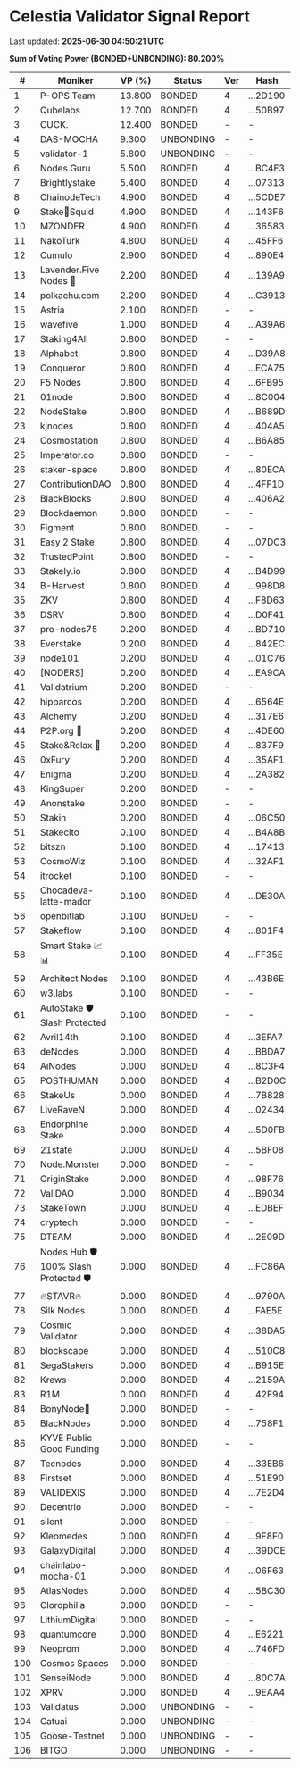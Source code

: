 # Celestia Validator Signal Report

Last updated: **2025-06-30 04:50:21 UTC**

**Sum of Voting Power (BONDED+UNBONDING): 80.200%**

| # | Moniker | VP (%) | Status | Ver | Hash | Height |
|---|---------|--------|--------|-----|------|--------|
| 1 | P-OPS Team | 13.800 | BONDED | 4 | ...2D190 | 6482739 |
| 2 | Qubelabs | 12.700 | BONDED | 4 | ...50B97 | 6489800 |
| 3 | CUCK. | 12.400 | BONDED | - | - | - |
| 4 | DAS-MOCHA | 9.300 | UNBONDING | - | - | - |
| 5 | validator-1 | 5.800 | UNBONDING | - | - | - |
| 6 | Nodes.Guru | 5.500 | BONDED | 4 | ...BC4E3 | 6486499 |
| 7 | Brightlystake | 5.400 | BONDED | 4 | ...07313 | 6489926 |
| 8 | ChainodeTech | 4.900 | BONDED | 4 | ...5CDE7 | 6484966 |
| 9 | Stake🦑Squid | 4.900 | BONDED | 4 | ...143F6 | 6492769 |
| 10 | MZONDER | 4.900 | BONDED | 4 | ...36583 | 6499188 |
| 11 | NakoTurk | 4.800 | BONDED | 4 | ...45FF6 | 6485835 |
| 12 | Cumulo | 2.900 | BONDED | 4 | ...890E4 | 6483076 |
| 13 |  Lavender.Five Nodes 🐝 | 2.200 | BONDED | 4 | ...139A9 | 6484875 |
| 14 | polkachu.com | 2.200 | BONDED | 4 | ...C3913 | 6482996 |
| 15 | Astria | 2.100 | BONDED | - | - | - |
| 16 | wavefive | 1.000 | BONDED | 4 | ...A39A6 | 6495311 |
| 17 | Staking4All | 0.800 | BONDED | - | - | - |
| 18 | Alphabet | 0.800 | BONDED | 4 | ...D39A8 | 6487543 |
| 19 | Conqueror | 0.800 | BONDED | 4 | ...ECA75 | 6484257 |
| 20 | F5 Nodes | 0.800 | BONDED | 4 | ...6FB95 | 6495631 |
| 21 | 01node | 0.800 | BONDED | 4 | ...8C004 | 6489671 |
| 22 | NodeStake | 0.800 | BONDED | 4 | ...B689D | 6483155 |
| 23 | kjnodes | 0.800 | BONDED | 4 | ...404A5 | 6499486 |
| 24 | Cosmostation | 0.800 | BONDED | 4 | ...B6A85 | 6490570 |
| 25 | Imperator.co | 0.800 | BONDED | - | - | - |
| 26 | staker-space | 0.800 | BONDED | 4 | ...80ECA | 6495215 |
| 27 | ContributionDAO | 0.800 | BONDED | 4 | ...4FF1D | 6488342 |
| 28 | BlackBlocks | 0.800 | BONDED | 4 | ...406A2 | 6507651 |
| 29 | Blockdaemon | 0.800 | BONDED | - | - | - |
| 30 | Figment | 0.800 | BONDED | - | - | - |
| 31 | Easy 2 Stake | 0.800 | BONDED | 4 | ...07DC3 | 6492738 |
| 32 | TrustedPoint | 0.800 | BONDED | - | - | - |
| 33 | Stakely.io | 0.800 | BONDED | 4 | ...B4D99 | 6492260 |
| 34 | B-Harvest | 0.800 | BONDED | 4 | ...998D8 | 6489283 |
| 35 | ZKV | 0.800 | BONDED | 4 | ...F8D63 | 6493925 |
| 36 | DSRV | 0.800 | BONDED | 4 | ...D0F41 | 6488843 |
| 37 | pro-nodes75 | 0.200 | BONDED | 4 | ...BD710 | 6489946 |
| 38 | Everstake | 0.200 | BONDED | 4 | ...842EC | 6497890 |
| 39 | node101 | 0.200 | BONDED | 4 | ...01C76 | 6482939 |
| 40 | [NODERS] | 0.200 | BONDED | 4 | ...EA9CA | 6489560 |
| 41 | Validatrium | 0.200 | BONDED | - | - | - |
| 42 | hipparcos | 0.200 | BONDED | 4 | ...6564E | 6491989 |
| 43 | Alchemy | 0.200 | BONDED | 4 | ...317E6 | 6491698 |
| 44 | P2P.org 💙 | 0.200 | BONDED | 4 | ...4DE60 | 6508549 |
| 45 | Stake&Relax 🦥 | 0.200 | BONDED | 4 | ...837F9 | 6499690 |
| 46 | 0xFury | 0.200 | BONDED | 4 | ...35AF1 | 6488806 |
| 47 | Enigma | 0.200 | BONDED | 4 | ...2A382 | 6486030 |
| 48 | KingSuper | 0.200 | BONDED | - | - | - |
| 49 | Anonstake | 0.200 | BONDED | - | - | - |
| 50 | Stakin | 0.200 | BONDED | 4 | ...06C50 | 6496282 |
| 51 | Stakecito | 0.100 | BONDED | 4 | ...B4A8B | 6490370 |
| 52 | bitszn | 0.100 | BONDED | 4 | ...17413 | 6500133 |
| 53 | CosmoWiz | 0.100 | BONDED | 4 | ...32AF1 | 6500020 |
| 54 | itrocket | 0.100 | BONDED | - | - | - |
| 55 | Chocadeva-latte-mador | 0.100 | BONDED | 4 | ...DE30A | 6483691 |
| 56 | openbitlab | 0.100 | BONDED | - | - | - |
| 57 | Stakeflow | 0.100 | BONDED | 4 | ...801F4 | 6496951 |
| 58 | Smart Stake 📈📊 | 0.100 | BONDED | 4 | ...FF35E | 6486612 |
| 59 | Architect Nodes | 0.100 | BONDED | 4 | ...43B6E | 6500410 |
| 60 | w3.labs | 0.100 | BONDED | - | - | - |
| 61 |  AutoStake 🛡️ Slash Protected | 0.100 | BONDED | - | - | - |
| 62 | Avril14th | 0.100 | BONDED | 4 | ...3EFA7 | 6484788 |
| 63 | deNodes | 0.000 | BONDED | 4 | ...BBDA7 | 6492107 |
| 64 | AiNodes | 0.000 | BONDED | 4 | ...8C3F4 | 6505630 |
| 65 | POSTHUMAN | 0.000 | BONDED | 4 | ...B2D0C | 6512643 |
| 66 | StakeUs | 0.000 | BONDED | 4 | ...7B828 | 6483105 |
| 67 | LiveRaveN | 0.000 | BONDED | 4 | ...02434 | 6482866 |
| 68 | Endorphine Stake | 0.000 | BONDED | 4 | ...5D0FB | 6483212 |
| 69 | 21state | 0.000 | BONDED | 4 | ...5BF08 | 6487340 |
| 70 | Node.Monster | 0.000 | BONDED | - | - | - |
| 71 | OriginStake | 0.000 | BONDED | 4 | ...98F76 | 6483062 |
| 72 | ValiDAO | 0.000 | BONDED | 4 | ...B9034 | 6483524 |
| 73 | StakeTown | 0.000 | BONDED | 4 | ...EDBEF | 6483436 |
| 74 | cryptech | 0.000 | BONDED | - | - | - |
| 75 | DTEAM | 0.000 | BONDED | 4 | ...2E09D | 6489691 |
| 76 | Nodes Hub 🛡️ 100% Slash Protected 🛡️ | 0.000 | BONDED | 4 | ...FC86A | 6491835 |
| 77 | 🔥STAVR🔥 | 0.000 | BONDED | 4 | ...9790A | 6490017 |
| 78 |  Silk Nodes | 0.000 | BONDED | 4 | ...FAE5E | 6492958 |
| 79 | Cosmic Validator | 0.000 | BONDED | 4 | ...38DA5 | 6491905 |
| 80 | blockscape | 0.000 | BONDED | 4 | ...510C8 | 6495788 |
| 81 | SegaStakers | 0.000 | BONDED | 4 | ...B915E | 6510349 |
| 82 | Krews | 0.000 | BONDED | 4 | ...2159A | 6483182 |
| 83 | R1M | 0.000 | BONDED | 4 | ...42F94 | 6484052 |
| 84 | BonyNode💚 | 0.000 | BONDED | - | - | - |
| 85 | BlackNodes | 0.000 | BONDED | 4 | ...758F1 | 6483096 |
| 86 | KYVE Public Good Funding | 0.000 | BONDED | - | - | - |
| 87 | Tecnodes | 0.000 | BONDED | 4 | ...33EB6 | 6489729 |
| 88 | Firstset | 0.000 | BONDED | 4 | ...51E90 | 6490965 |
| 89 | VALIDEXIS | 0.000 | BONDED | 4 | ...7E2D4 | 6491946 |
| 90 | Decentrio | 0.000 | BONDED | - | - | - |
| 91 | silent | 0.000 | BONDED | - | - | - |
| 92 | Kleomedes | 0.000 | BONDED | 4 | ...9F8F0 | 6483273 |
| 93 | GalaxyDigital | 0.000 | BONDED | 4 | ...39DCE | 6491304 |
| 94 | chainlabo-mocha-01 | 0.000 | BONDED | 4 | ...06F63 | 6495006 |
| 95 | AtlasNodes | 0.000 | BONDED | 4 | ...5BC30 | 6484752 |
| 96 | Clorophilla | 0.000 | BONDED | - | - | - |
| 97 | LithiumDigital | 0.000 | BONDED | - | - | - |
| 98 | quantumcore | 0.000 | BONDED | 4 | ...E6221 | 6482086 |
| 99 | Neoprom | 0.000 | BONDED | 4 | ...746FD | 6482737 |
| 100 | Cosmos Spaces | 0.000 | BONDED | - | - | - |
| 101 | SenseiNode | 0.000 | BONDED | 4 | ...80C7A | 6484200 |
| 102 | XPRV | 0.000 | BONDED | 4 | ...9EAA4 | 6492249 |
| 103 | Validatus | 0.000 | UNBONDING | - | - | - |
| 104 | Catuai | 0.000 | UNBONDING | - | - | - |
| 105 | Goose-Testnet | 0.000 | UNBONDING | - | - | - |
| 106 | BITGO | 0.000 | UNBONDING | - | - | - |

